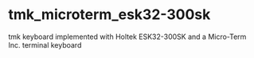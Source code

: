 # tmk_microterm_esk32-300sk
tmk keyboard implemented with Holtek ESK32-300SK and a Micro-Term Inc. terminal keyboard

